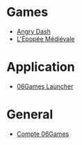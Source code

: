 <!-- TITLE: Accueil -->
<!-- SUBTITLE:  -->

# Games
* [Angry Dash](angry-dash/summary)
* [L'Épopée Médiévale](epopee-medievale/summary)

# Application
* [06Games Launcher](06games-launcher/summary)

# General
* [Compte 06Games](06games-account/summary)